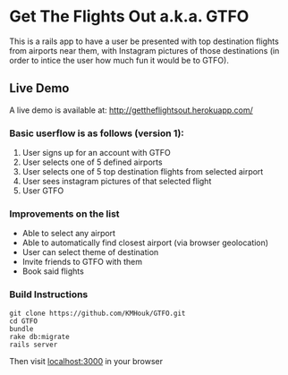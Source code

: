 # Get The Flights Out a.k.a. GTFO

This is a rails app to have a user be presented with top destination flights from airports near them, with Instagram pictures of those destinations (in order to intice the user how much fun it would be to GTFO).

## Live Demo
A live demo is available at: http://gettheflightsout.herokuapp.com/

### Basic userflow is as follows (version 1):
1. User signs up for an account with GTFO
2. User selects one of 5 defined airports
3. User selects one of 5 top destination flights from selected airport
4. User sees instagram pictures of that selected flight
5. User GTFO


### Improvements on the list
- Able to select any airport
- Able to automatically find closest airport (via browser geolocation)
- User can select theme of destination
- Invite friends to GTFO with them
- Book said flights

### Build Instructions
```
git clone https://github.com/KMHouk/GTFO.git
cd GTFO
bundle
rake db:migrate
rails server
```
Then visit [localhost:3000](http://localhost:3000/) in your browser
